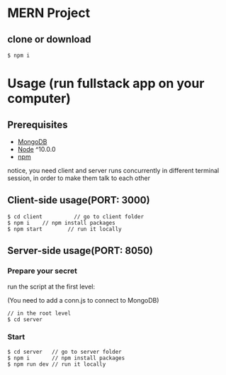 # MERN Project

## clone or download
```terminal
$ npm i
```

# Usage (run fullstack app on your computer)

## Prerequisites
- [MongoDB](https://gist.github.com/nrollr/9f523ae17ecdbb50311980503409aeb3)
- [Node](https://nodejs.org/en/download/) ^10.0.0
- [npm](https://nodejs.org/en/download/package-manager/)

notice, you need client and server runs concurrently in different terminal session, in order to make them talk to each other

## Client-side usage(PORT: 3000)
```terminal
$ cd client          // go to client folder
$ npm i    // npm install packages
$ npm start        // run it locally
```

## Server-side usage(PORT: 8050)

### Prepare your secret

run the script at the first level:

(You need to add a conn.js to connect to MongoDB)

```terminal
// in the root level
$ cd server
```

### Start

```terminal
$ cd server   // go to server folder
$ npm i       // npm install packages
$ npm run dev // run it locally
```
